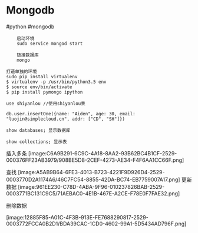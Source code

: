 # Mongodb
#python #mongodb

```
	启动环境
	sudo service mongod start

	链接数据库
	mongo

打造单独的环境
sudo pip install virtualenv
$ virtualenv -p /usr/bin/python3.5 env
$ source env/bin/activate
$ pip install pymongo ipython

use shiyanlou //使用shiyanlou表

db.user.insertOne({name: "Aiden", age: 30, email: "luojin@simplecloud.cn", addr: ["CD", "SH"]})

show databases; 显示数据库

show collections; 显示表

```

插入多条
[image:C6A9B291-6C9C-4A18-8AA2-93B62BC4B1CF-2529-000376FF23AB3979/908BE5D8-2CEF-4273-AE34-F4F6AA1CC66F.png]

查找
[image:A5AB9B64-6FE3-4013-B723-4221F9D926D4-2529-0003770D2A1174A6/46C7FC54-8855-42DA-BC74-EB7759007A17.png]
更新数据
[image:961EE230-C78D-4ABA-9F96-010237826BAB-2529-0003771BC131C9C5/71AEBAC0-4E1B-467E-A2CE-F78E0F7FAE32.png]

删除数据

[image:12885F85-A01C-4F3B-913E-FE7688290817-2529-0003772FCCA0B2D1/BDA39CAC-1CD0-4602-99A1-5D5434AD796F.png]
